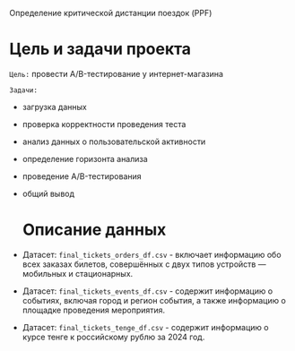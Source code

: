 Определение критической дистанции поездок (PPF)

# Цель и задачи проекта

`Цель:` провести A/B-тестирование у интернет-магазина 

`Задачи:`
- загрузка данных 
- проверка корректности проведения теста
- анализ данных о пользовательской активности
- определение горизонта анализа
- проведение A/B-тестирования
- общий вывод

  # Описание данных

- Датасет: `final_tickets_orders_df.csv` - включает информацию обо всех заказах билетов, совершённых с двух типов устройств — мобильных и стационарных. 
- Датасет: `final_tickets_events_df.csv` - содержит информацию о событиях, включая город и регион события, а также информацию о площадке проведения мероприятия.
- Датасет: `final_tickets_tenge_df.csv` - содержит информацию о курсе тенге к российскому рублю за 2024 год.
